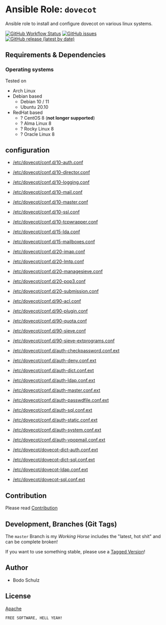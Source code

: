 
# Ansible Role:  `dovecot`

Ansible role to install and configure dovecot on various linux systems.


[![GitHub Workflow Status](https://img.shields.io/github/workflow/status/bodsch/ansible-dovecot/CI)][ci]
[![GitHub issues](https://img.shields.io/github/issues/bodsch/ansible-dovecot)][issues]
[![GitHub release (latest by date)](https://img.shields.io/github/v/release/bodsch/ansible-dovecot)][releases]

[ci]: https://github.com/bodsch/ansible-dovecot/actions
[issues]: https://github.com/bodsch/ansible-dovecot/issues?q=is%3Aopen+is%3Aissue
[releases]: https://github.com/bodsch/ansible-dovecot/releases


## Requirements & Dependencies


### Operating systems

Tested on

* Arch Linux
* Debian based
    - Debian 10 / 11
    - Ubuntu 20.10
* RedHat based
    - ? CentOS 8 (**not longer supported**)
    - ? Alma Linux 8
    - ? Rocky Linux 8
    - ? Oracle Linux 8

## configuration

- [/etc/dovecot/conf.d/10-auth.conf](docs/10-auth.md)
- [/etc/dovecot/conf.d/10-director.conf](docs/10-director.md)
- [/etc/dovecot/conf.d/10-logging.conf](docs/10-logging.md)
- [/etc/dovecot/conf.d/10-mail.conf](docs/10-mail.md)
- [/etc/dovecot/conf.d/10-master.conf](docs/10-master.md)
- [/etc/dovecot/conf.d/10-ssl.conf](docs/10-ssl.md)
- [/etc/dovecot/conf.d/10-tcpwrapper.conf](docs/10-tcpwrapper.md)
- [/etc/dovecot/conf.d/15-lda.conf](docs/15-lda.md)
- [/etc/dovecot/conf.d/15-mailboxes.conf](docs/15-mailboxes.md)
- [/etc/dovecot/conf.d/20-imap.conf](docs/20-imap.md)
- [/etc/dovecot/conf.d/20-lmtp.conf](docs/20-lmtp.md)
- [/etc/dovecot/conf.d/20-managesieve.conf](docs/20-managesieve.md)
- [/etc/dovecot/conf.d/20-pop3.conf](docs/20-pop3.md)
- [/etc/dovecot/conf.d/20-submission.conf](docs/20-submission.md)
- [/etc/dovecot/conf.d/90-acl.conf](docs/90-acl.md)
- [/etc/dovecot/conf.d/90-plugin.conf](docs/90-plugin.md)
- [/etc/dovecot/conf.d/90-quota.conf](docs/90-quota.md)
- [/etc/dovecot/conf.d/90-sieve.conf](docs/90-sieve.md)
- [/etc/dovecot/conf.d/90-sieve-extprograms.conf](docs/90-sieve-extprograms.md)

- [/etc/dovecot/conf.d/auth-checkpassword.conf.ext](docs/auth-checkpassword.ext.md)
- [/etc/dovecot/conf.d/auth-deny.conf.ext](docs/auth-deny.ext.md)
- [/etc/dovecot/conf.d/auth-dict.conf.ext](docs/auth-dict.ext.md)
- [/etc/dovecot/conf.d/auth-ldap.conf.ext](docs/auth-ldap.ext.md)
- [/etc/dovecot/conf.d/auth-master.conf.ext](docs/auth-master.ext.md)
- [/etc/dovecot/conf.d/auth-passwdfile.conf.ext](docs/auth-passwdfile.ext.md)
- [/etc/dovecot/conf.d/auth-sql.conf.ext](docs/auth-sql.ext.md)
- [/etc/dovecot/conf.d/auth-static.conf.ext](docs/auth-static.ext.md)
- [/etc/dovecot/conf.d/auth-system.conf.ext](docs/auth-system.ext.md)
- [/etc/dovecot/conf.d/auth-vpopmail.conf.ext](docs/auth-vpopmail.ext.md)

- [/etc/dovecot/dovecot-dict-auth.conf.ext](docs/dovecot-dict-auth.md)
- [/etc/dovecot/dovecot-dict-sql.conf.ext](docs/dovecot-dict-sql.md)
- [/etc/dovecot/dovecot-ldap.conf.ext](docs/dovecot-ldap.conf.md)
- [/etc/dovecot/dovecot-sql.conf.ext](docs/dovecot-sql.conf.md)


## Contribution

Please read [Contribution](CONTRIBUTING.md)

## Development,  Branches (Git Tags)

The `master` Branch is my *Working Horse* includes the "latest, hot shit" and can be complete broken!

If you want to use something stable, please use a [Tagged Version](https://gitlab.com/bodsch/ansible-dovecot/-/tags)!


## Author

- Bodo Schulz

## License

[Apache](LICENSE)

`FREE SOFTWARE, HELL YEAH!`
